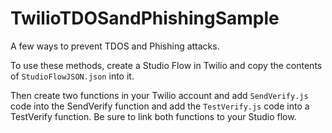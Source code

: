 # TwilioTDOSandPhishingSample

A few ways to prevent TDOS and Phishing attacks. 

To use these methods, create a Studio Flow in Twilio and copy the contents of `StudioFlowJSON.json` into it. 

Then create two functions in your Twilio account and add `SendVerify.js` code into the SendVerify function and add the `TestVerify.js` code into a TestVerify function. Be sure to link both functions to your Studio flow.
